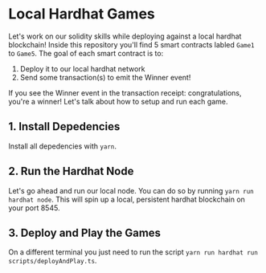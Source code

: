 # Local Hardhat Games

Let's work on our solidity skills while deploying against a local hardhat blockchain! Inside this repository you'll find 5 smart contracts labled `Game1` to `Game5`. The goal of each smart contract is to:

1. Deploy it to our local hardhat network
2. Send some transaction(s) to emit the Winner event!

If you see the Winner event in the transaction receipt: congratulations, you're a winner! Let's talk about how to setup and run each game.

## 1. Install Depedencies

Install all depedencies with `yarn`.

## 2. Run the Hardhat Node

Let's go ahead and run our local node. You can do so by running `yarn run hardhat node`. This will spin up a local, persistent hardhat blockchain on your port 8545.

## 3. Deploy and Play the Games

On a different terminal you just need to run the script `yarn run hardhat run scripts/deployAndPlay.ts`.
